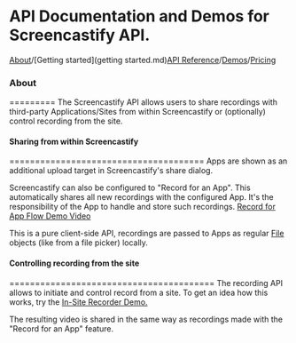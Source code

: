# API Documentation and Demos for Screencastify API.
[About](README.md)/[Getting started](getting started.md)[API Reference](API.md)/[Demos](demos.md)/[Pricing](pricing.md)

### About
=========
The Screencastify API allows users to share recordings with third-party Applications/Sites from
within Screencastify or (optionally) control recording from the site.

#### Sharing from within Screencastify
======================================
Apps are shown as an additional upload target in Screencastify's share dialog.

Screencastify can also be configured to "Record for an App". This automatically shares
all new recordings with the configured App. It's the responsibility of the App to handle
and store such recordings.
[Record for App Flow Demo Video](https://www.youtube.com/watch?v=jQMSXJE8O_s)

This is a pure client-side API, recordings are passed to Apps as regular
[File](https://developer.mozilla.org/en/docs/Web/API/File) objects (like from
a file picker) locally.

#### Controlling recording from the site
========================================
The recording API allows to initiate and control record from a site. To get an idea how this
works, try the
[In-Site Recorder Demo.](https://w69b.github.io/castify-api-docs/demos/in-site/in-site.html)

The resulting video is shared in the same way as recordings made with the "Record for an App"
feature.

